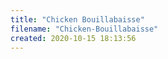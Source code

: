 ```yaml
---
title: "Chicken Bouillabaisse"
filename: "Chicken-Bouillabaisse"
created: 2020-10-15 18:13:56
---
```

